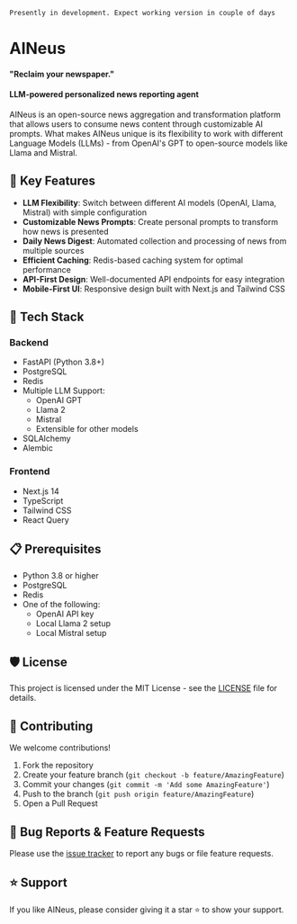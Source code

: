 `Presently in development. Expect working version in couple of days`

# AINeus

#### "Reclaim your newspaper."
#### LLM-powered personalized news reporting agent

AINeus is an open-source news aggregation and transformation platform that allows users to consume news content through customizable AI prompts. What makes AINeus unique is its flexibility to work with different Language Models (LLMs) - from OpenAI's GPT to open-source models like Llama and Mistral.


## 🌟 Key Features

- **LLM Flexibility**: Switch between different AI models (OpenAI, Llama, Mistral) with simple configuration
- **Customizable News Prompts**: Create personal prompts to transform how news is presented
- **Daily News Digest**: Automated collection and processing of news from multiple sources
- **Efficient Caching**: Redis-based caching system for optimal performance
- **API-First Design**: Well-documented API endpoints for easy integration
- **Mobile-First UI**: Responsive design built with Next.js and Tailwind CSS

## 🚀 Tech Stack

### Backend
- FastAPI (Python 3.8+)
- PostgreSQL
- Redis
- Multiple LLM Support:
  - OpenAI GPT
  - Llama 2
  - Mistral
  - Extensible for other models
- SQLAlchemy
- Alembic

### Frontend
- Next.js 14
- TypeScript
- Tailwind CSS
- React Query

## 📋 Prerequisites

- Python 3.8 or higher
- PostgreSQL
- Redis
- One of the following:
  - OpenAI API key
  - Local Llama 2 setup
  - Local Mistral setup

## 🛡️ License

This project is licensed under the MIT License - see the [LICENSE](LICENSE) file for details.

## 🤝 Contributing

We welcome contributions!

1. Fork the repository
2. Create your feature branch (`git checkout -b feature/AmazingFeature`)
3. Commit your changes (`git commit -m 'Add some AmazingFeature'`)
4. Push to the branch (`git push origin feature/AmazingFeature`)
5. Open a Pull Request

## 🐛 Bug Reports & Feature Requests

Please use the [issue tracker](https://github.com/my-neos/my-neos/issues) to report any bugs or file feature requests.

## ⭐ Support

If you like AINeus, please consider giving it a star ⭐ to show your support.
